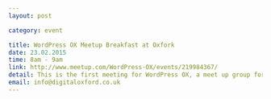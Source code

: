 ```yaml
---
layout: post

category: event

title: WordPress OX Meetup Breakfast at Oxfork 
date: 23.02.2015
time: 8am - 9am 
link: http://www.meetup.com/WordPress-OX/events/219984367/
detail: This is the first meeting for WordPress OX, a meet up group for users and developers of WordPress in Oxford. Please come along connect!
email: info@digitaloxford.co.uk
---
```

